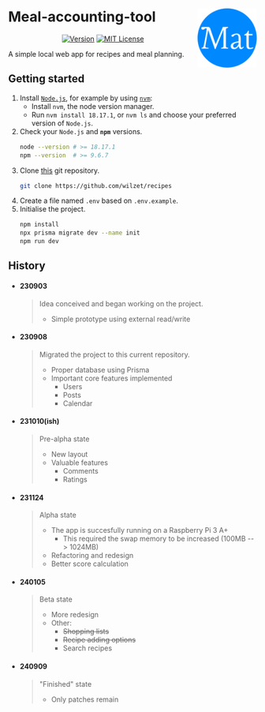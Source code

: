 # Meal-accounting-tool <img align="right" width="120" height="120" src="./public/favicon/android-chrome-512x512.png">
<div align="center">

  [![Version](https://img.shields.io/github/package-json/v/wilzet/recipes.svg?color=blue)]()
  [![MIT License](https://img.shields.io/badge/license-MIT-red.svg)](https://github.com/wilzet/recipes/LICENSE.md)
</div>
A simple local web app for recipes and meal planning.

## Getting started
1. Install [`Node.js`](https://nodejs.org/en/download), for example by using [`nvm`](https://github.com/nvm-sh/nvm):
    - Install `nvm`, the node version manager.
    - Run `nvm install 18.17.1`, or `nvm ls` and choose your preferred version of `Node.js`.
2. Check your `Node.js` and **`npm`** versions.
    ```bash
    node --version # >= 18.17.1
    npm --version  # >= 9.6.7
    ```
3. Clone [this](https://github.com/wilzet/recipes) git repository.
    ```bash
    git clone https://github.com/wilzet/recipes
    ```
4. Create a file named `.env` based on `.env.example`.
5. Initialise the project.
    ```bash
    npm install
    npx prisma migrate dev --name init
    npm run dev
    ```

## History
* #### 230903
  > Idea conceived and began working on the project.
  > - Simple prototype using external read/write
  > 
* #### 230908
  > Migrated the project to this current repository.
  > - Proper database using Prisma
  > - Important core features implemented
  >   - Users
  >   - Posts
  >   - Calendar
  > 
* #### 231010(ish)
  > Pre-alpha state
  > - New layout
  > - Valuable features
  >   - Comments
  >   - Ratings
  > 
* #### 231124
  > Alpha state
  > - The app is succesfully running on a Raspberry Pi 3 A+
  >   - This required the swap memory to be increased (100MB --> 1024MB)
  > - Refactoring and redesign
  > - Better score calculation
  > 
* #### 240105
  > Beta state
  > - More redesign
  > - Other:
  >     - ~~Shopping lists~~
  >     - ~~Recipe adding options~~
  >     - Search recipes
* #### 240909
  > "Finished" state
  > - Only patches remain